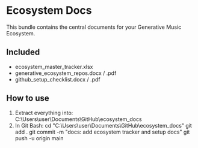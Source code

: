 # Ecosystem Docs

This bundle contains the central documents for your Generative Music Ecosystem.

## Included
- ecosystem_master_tracker.xlsx
- generative_ecosystem_repos.docx / .pdf
- github_setup_checklist.docx / .pdf

## How to use
1. Extract everything into:
   C:\Users\user\Documents\GitHub\ecosystem_docs
2. In Git Bash:
   cd "C:\Users\user\Documents\GitHub\ecosystem_docs"
   git add .
   git commit -m "docs: add ecosystem tracker and setup docs"
   git push -u origin main
